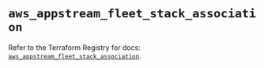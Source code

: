 # `aws_appstream_fleet_stack_association`

Refer to the Terraform Registry for docs: [`aws_appstream_fleet_stack_association`](https://registry.terraform.io/providers/hashicorp/aws/5.48.0/docs/resources/appstream_fleet_stack_association).
